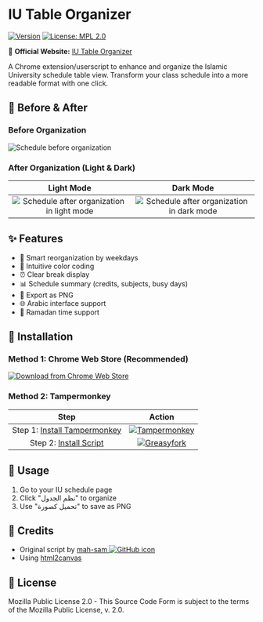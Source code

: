 # IU Table Organizer

[![Version](https://img.shields.io/badge/version-3.0.1-blue.svg)](https://github.com/JKc66/IU-table-organizer)
[![License: MPL 2.0](https://img.shields.io/badge/License-MPL%202.0-brightgreen.svg)](https://opensource.org/licenses/MPL-2.0)

📌 **Official Website:** [IU Table Organizer](https://jawadk.me/IU_Table_Organizer/)

A Chrome extension/userscript to enhance and organize the Islamic University schedule table view. Transform your class schedule into a more readable format with one click.

## 📸 Before & After

### Before Organization

![Schedule before organization](docs/assets/before.png)

### After Organization (Light & Dark)

| Light Mode | Dark Mode |
|:----------:|:---------:|
| ![Schedule after organization in light mode](docs/assets/after_light.jpg) | ![Schedule after organization in dark mode](docs/assets/after_dark.jpg) |

## ✨ Features

- 📅 Smart reorganization by weekdays
- 🎨 Intuitive color coding
- ⏰ Clear break display
- 📊 Schedule summary (credits, subjects, busy days)
- 📸 Export as PNG
- 🌐 Arabic interface support
- 🌙 Ramadan time support

## 🔧 Installation

### Method 1: Chrome Web Store (Recommended)

[![Download from Chrome Web Store](https://img.shields.io/badge/Download-Chrome%20Web%20Store-4285F4?style=for-the-badge&logo=google-chrome&logoColor=white)](https://bit.ly/42MW9NZ)

### Method 2: Tampermonkey

| Step | Action |
|:----:|:------:|
| Step 1: [Install Tampermonkey](https://www.tampermonkey.net/) | [![Tampermonkey](docs/assets/tampermonkeysvg.svg)](https://www.tampermonkey.net/) |
| Step 2: [Install Script](https://greasyfork.org/en/scripts/432219-iu-table-organizer) | [![Greasyfork](docs/assets/greasyfork.png)](https://greasyfork.org/en/scripts/432219-iu-table-organizer) |

## 📝 Usage

1. Go to your IU schedule page
2. Click "نظم الجدول" to organize
3. Use "تحميل كصورة" to save as PNG

## 📜 Credits

- Original script by [mah-sam ![GitHub icon](docs/assets/github_icon.png)](https://github.com/mah-sam)
- Using [html2canvas](https://html2canvas.hertzen.com/)

## 📄 License

Mozilla Public License 2.0 - This Source Code Form is subject to the terms of the Mozilla Public License, v. 2.0.
